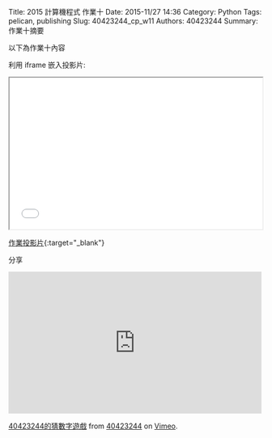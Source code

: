 Title: 2015 計算機程式 作業十
Date: 2015-11/27 14:36
Category: Python
Tags: pelican, publishing
Slug: 40423244_cp_w11
Authors: 40423244
Summary: 作業十摘要

以下為作業十內容

利用 iframe 嵌入投影片:

<iframe src="40423244_cp_w11_p.html" width="500" height="300"></iframe>

[作業投影片](40423244_cp_w11_p.html){:target="_blank"}

分享
<iframe src="https://player.vimeo.com/video/150517321" width="500" height="281" frameborder="0" webkitallowfullscreen mozallowfullscreen allowfullscreen></iframe> <p><a href="https://vimeo.com/150517321">40423244的猜數字遊戲</a> from <a href="https://vimeo.com/user46241007">40423244</a> on <a href="https://vimeo.com">Vimeo</a>.</p>